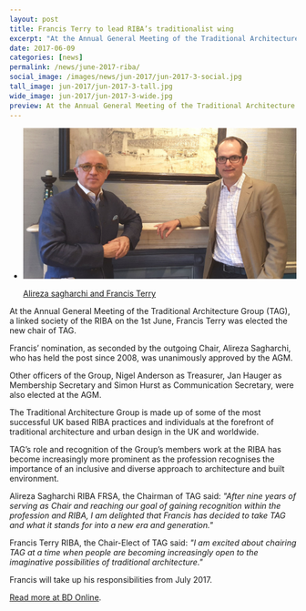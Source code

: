 ```yaml
---
layout: post
title: Francis Terry to lead RIBA’s traditionalist wing
excerpt: "At the Annual General Meeting of the Traditional Architecture Group (TAG), a linked society of the RIBA on the 1st June, Francis Terry was elected the new chair of TAG."
date: 2017-06-09
categories: [news]
permalink: /news/june-2017-riba/
social_image: /images/news/jun-2017/jun-2017-3-social.jpg
tall_image: jun-2017/jun-2017-3-tall.jpg
wide_image: jun-2017/jun-2017-3-wide.jpg
preview: At the Annual General Meeting of the Traditional Architecture Group (TAG), a linked society of the RIBA on the 1st June, Francis Terry was elected the new chair of TAG.
---
```


<ul class="list">
	<li class="full">
		<a class="fancybox" rel="group" href="/images/news/jun-2017/alireza-sagharchi-and-francis-terry.jpg">
			<img src="/images/news/jun-2017/alireza-sagharchi-and-francis-terry.jpg" class="featured-image" alt="Alireza sagharchi and Francis Terry">
			<p>Alireza sagharchi and Francis Terry</p>
		</a>
	</li>
</ul>

<p>
	At the Annual General Meeting of the Traditional Architecture Group (TAG), a linked society of the RIBA on the 1st June, Francis Terry was elected the new chair of TAG.
</p><p>
	Francis’ nomination, as seconded by the outgoing Chair, Alireza Sagharchi, who has held the post since 2008, was unanimously approved by the AGM.
</p><p>
	Other officers of the Group, Nigel Anderson as Treasurer, Jan Hauger as Membership Secretary and Simon Hurst as Communication Secretary, were also elected at the AGM.
</p><p>
	The Traditional Architecture Group is made up of some of the most successful UK based RIBA practices and individuals at the forefront of traditional architecture and urban design in the UK and worldwide.
</p><p>
	TAG’s role and recognition of the Group’s members work at the RIBA has become increasingly more prominent as the profession recognises the importance of an inclusive and diverse approach to architecture and built environment.
</p><p>
	Alireza Sagharchi RIBA FRSA, the Chairman of TAG said: <em>"After nine years of serving as Chair and reaching our goal of gaining recognition within the profession and RIBA, I am delighted that Francis has decided to take TAG and what it stands for into a new era and generation."</em>
</p><p>
	Francis Terry RIBA, the Chair-Elect of TAG said: <em>"I am excited about chairing TAG at a time when people are becoming increasingly open to the imaginative possibilities of traditional architecture."</em>
</p><p>
	Francis will take up his responsibilities from July 2017.
</p><p>
	<a href="http://www.bdonline.co.uk/5088046.article?origin=BDdaily" target="_blank" alt="Read more at BD Online">Read more at BD Online</a>.
</p>